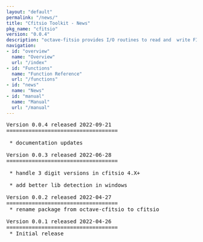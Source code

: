 ```yaml
---
layout: "default"
permalink: "/news/"
title: "Cfitsio Toolkit - News"
pkg_name: "cfitsio"
version: "0.0.4"
description: "octave-fitsio provides I/O routines to read and  write FITS (Flexible Image Transport System) files."
navigation:
- id: "overview"
  name: "Overview"
  url: "/index"
- id: "Functions"
  name: "Function Reference"
  url: "/functions"
- id: "news"
  name: "News"
- id: "manual"
  name: "Manual"
  url: "/manual"
---
```

<pre>
Version 0.0.4 released 2022-09-21
===================================

 * documentation updates

Version 0.0.3 released 2022-06-28
===================================

 * handle 3 digit versions in cfitsio 4.X+

 * add better lib detection in windows

Version 0.0.2 released 2022-04-27
===================================
 * rename package from octave-cfitsio to cfitsio

Version 0.0.1 released 2022-04-26
===================================
 * Initial release
</pre>
